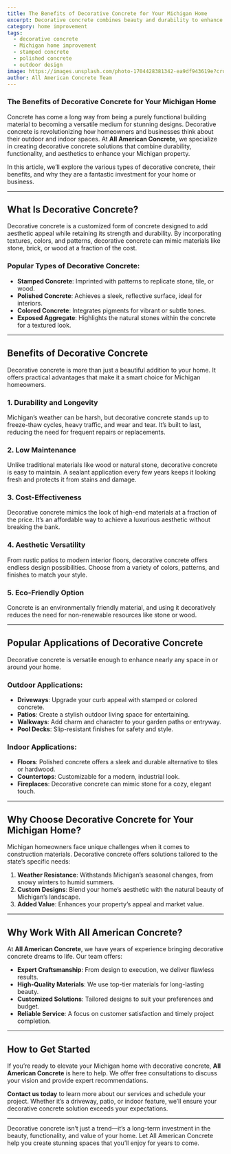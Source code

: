 ```yaml
---
title: The Benefits of Decorative Concrete for Your Michigan Home
excerpt: Decorative concrete combines beauty and durability to enhance any space. All American Concrete offers tailored solutions for Michigan homeowners.
category: home improvement
tags:
  - decorative concrete
  - Michigan home improvement
  - stamped concrete
  - polished concrete
  - outdoor design
image: https://images.unsplash.com/photo-1704428381342-ea9df943619e?crop=entropy&cs=tinysrgb&fit=max&fm=jpg&ixid=M3w0OTQyMTV8MHwxfHNlYXJjaHw5fHxjb25jcmV0ZSUyMHdhbGxzfGVufDB8fHx8MTczMjAzNzc5N3ww&ixlib=rb-4.0.3&q=80&w=400
author: All American Concrete Team
---
```


### The Benefits of Decorative Concrete for Your Michigan Home  

Concrete has come a long way from being a purely functional building material to becoming a versatile medium for stunning designs. Decorative concrete is revolutionizing how homeowners and businesses think about their outdoor and indoor spaces. At **All American Concrete**, we specialize in creating decorative concrete solutions that combine durability, functionality, and aesthetics to enhance your Michigan property.

In this article, we’ll explore the various types of decorative concrete, their benefits, and why they are a fantastic investment for your home or business.  

---

## What Is Decorative Concrete?  

Decorative concrete is a customized form of concrete designed to add aesthetic appeal while retaining its strength and durability. By incorporating textures, colors, and patterns, decorative concrete can mimic materials like stone, brick, or wood at a fraction of the cost.  

### Popular Types of Decorative Concrete:  
- **Stamped Concrete**: Imprinted with patterns to replicate stone, tile, or wood.  
- **Polished Concrete**: Achieves a sleek, reflective surface, ideal for interiors.  
- **Colored Concrete**: Integrates pigments for vibrant or subtle tones.  
- **Exposed Aggregate**: Highlights the natural stones within the concrete for a textured look.  

---

## Benefits of Decorative Concrete  

Decorative concrete is more than just a beautiful addition to your home. It offers practical advantages that make it a smart choice for Michigan homeowners.  

### 1. **Durability and Longevity**  
Michigan’s weather can be harsh, but decorative concrete stands up to freeze-thaw cycles, heavy traffic, and wear and tear. It’s built to last, reducing the need for frequent repairs or replacements.  

### 2. **Low Maintenance**  
Unlike traditional materials like wood or natural stone, decorative concrete is easy to maintain. A sealant application every few years keeps it looking fresh and protects it from stains and damage.  

### 3. **Cost-Effectiveness**  
Decorative concrete mimics the look of high-end materials at a fraction of the price. It’s an affordable way to achieve a luxurious aesthetic without breaking the bank.  

### 4. **Aesthetic Versatility**  
From rustic patios to modern interior floors, decorative concrete offers endless design possibilities. Choose from a variety of colors, patterns, and finishes to match your style.  

### 5. **Eco-Friendly Option**  
Concrete is an environmentally friendly material, and using it decoratively reduces the need for non-renewable resources like stone or wood.  

---

## Popular Applications of Decorative Concrete  

Decorative concrete is versatile enough to enhance nearly any space in or around your home.  

### Outdoor Applications:  
- **Driveways**: Upgrade your curb appeal with stamped or colored concrete.  
- **Patios**: Create a stylish outdoor living space for entertaining.  
- **Walkways**: Add charm and character to your garden paths or entryway.  
- **Pool Decks**: Slip-resistant finishes for safety and style.  

### Indoor Applications:  
- **Floors**: Polished concrete offers a sleek and durable alternative to tiles or hardwood.  
- **Countertops**: Customizable for a modern, industrial look.  
- **Fireplaces**: Decorative concrete can mimic stone for a cozy, elegant touch.  

---

## Why Choose Decorative Concrete for Your Michigan Home?  

Michigan homeowners face unique challenges when it comes to construction materials. Decorative concrete offers solutions tailored to the state’s specific needs:  

1. **Weather Resistance**: Withstands Michigan’s seasonal changes, from snowy winters to humid summers.  
2. **Custom Designs**: Blend your home’s aesthetic with the natural beauty of Michigan’s landscape.  
3. **Added Value**: Enhances your property’s appeal and market value.  

---

## Why Work With All American Concrete?  

At **All American Concrete**, we have years of experience bringing decorative concrete dreams to life. Our team offers:  

- **Expert Craftsmanship**: From design to execution, we deliver flawless results.  
- **High-Quality Materials**: We use top-tier materials for long-lasting beauty.  
- **Customized Solutions**: Tailored designs to suit your preferences and budget.  
- **Reliable Service**: A focus on customer satisfaction and timely project completion.  

---

## How to Get Started  

If you’re ready to elevate your Michigan home with decorative concrete, **All American Concrete** is here to help. We offer free consultations to discuss your vision and provide expert recommendations.  

**Contact us today** to learn more about our services and schedule your project. Whether it’s a driveway, patio, or indoor feature, we’ll ensure your decorative concrete solution exceeds your expectations.  


---

Decorative concrete isn’t just a trend—it’s a long-term investment in the beauty, functionality, and value of your home. Let All American Concrete help you create stunning spaces that you’ll enjoy for years to come.